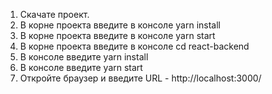 1) Скачате проект.
2) В корне проекта введите в консоле yarn install
3) В корне проекта введите в консоле yarn start
4) В корне проекта введите в консоле cd react-backend
5) В консоле введите yarn install
6) В консоле введите yarn start
7) Откройте браузер и введите URL - http://localhost:3000/
